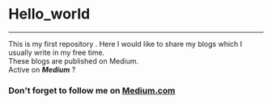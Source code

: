 # Hello_world 
---
This is my first repository . 
Here I would like to share my blogs which I usually write in my free time.  
These blogs are published on Medium.  
Active on **_Medium_** ?
### Don't forget to follow me on [Medium.com](https://medium.com/@srvkmr130)
